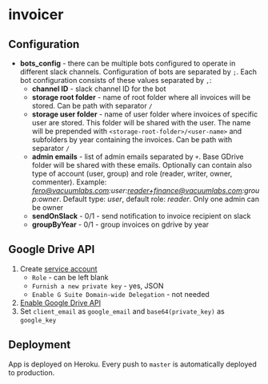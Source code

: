 # invoicer

## Configuration

- **bots_config** - there can be multiple bots configured to operate in different slack channels. Configuration of bots are separated by `;`. Each bot configuration consists of these values separated by `,`:
  - **channel ID** - slack channel ID for the bot
  - **storage root folder** - name of root folder where all invoices will be stored. Can be path with separator `/`
  - **storage user folder** - name of user folder where invoices of specific user are stored. This folder will be shared with the user. The name will be prepended with `<storage-root-folder>/<user-name>` and subfolders by year containing the invoices. Can be path with separator `/`
  - **admin emails** - list of admin emails separated by `+`. Base GDrive folder will be shared with these emails. Optionally can contain also type of account (user, group) and role (reader, writer, owner, commenter). Example: *fero@vacuumlabs.com:user:reader+finance@vacuumlabs.com:group:owner*. Default type: *user*, default role: *reader*. Only one admin can be owner
  - **sendOnSlack** - 0/1 - send notification to invoice recipient on slack
  - **groupByYear** - 0/1 - group invoices on gdrive by year

## Google Drive API

1. Create [service account](https://developers.google.com/identity/protocols/OAuth2ServiceAccount#creatinganaccount)
    - `Role` - can be left blank
    - `Furnish a new private key` - yes, JSON
    - `Enable G Suite Domain-wide Delegation` - not needed
1. [Enable Google Drive API](https://console.developers.google.com/apis/library)
1. Set `client_email` as `google_email` and `base64(private_key)` as `google_key`

## Deployment

App is deployed on Heroku. Every push to `master` is automatically deployed to production.
